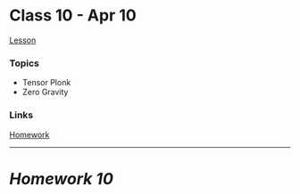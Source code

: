# Class 10 - Apr 10

[Lesson](./Lesson9.pdf)

### Topics

- Tensor Plonk
- Zero Gravity

### Links

[Homework](./Homework9.pdf)

---

# **_Homework 10_**
